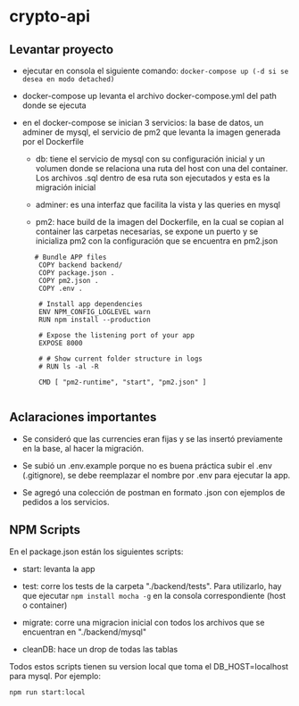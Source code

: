 # crypto-api

## Levantar proyecto

- ejecutar en consola el siguiente comando:
```docker-compose up (-d si se desea en modo detached)```

- docker-compose up levanta el archivo docker-compose.yml del path donde se ejecuta

- en el docker-compose se inician 3 servicios: la base de datos, un adminer de mysql, el servicio de pm2 que levanta la imagen generada por el Dockerfile

  - db: tiene el servicio de mysql con su configuración inicial y un volumen donde se relaciona una ruta del host con una del container. Los archivos .sql dentro de esa ruta son ejecutados y esta es la migración inicial
  
  - adminer: es una interfaz que facilita la vista y las queries en mysql
  
  - pm2: hace build de la imagen del Dockerfile, en la cual se copian al container las carpetas necesarias, se expone un puerto y se inicializa pm2 con la configuración que se encuentra en pm2.json
  
  ```FROM keymetrics/pm2:latest-alpine
     # Bundle APP files
      COPY backend backend/
      COPY package.json .
      COPY pm2.json .
      COPY .env .

      # Install app dependencies
      ENV NPM_CONFIG_LOGLEVEL warn
      RUN npm install --production

      # Expose the listening port of your app
      EXPOSE 8000

      # # Show current folder structure in logs
      # RUN ls -al -R

      CMD [ "pm2-runtime", "start", "pm2.json" ]
      
## Aclaraciones importantes

- Se consideró que las currencies eran fijas y se las insertó previamente en la base, al hacer la migración.

- Se subió un .env.example porque no es buena práctica subir el .env (.gitignore), se debe reemplazar el nombre por .env para ejecutar la app.

- Se agregó una colección de postman en formato .json con ejemplos de pedidos a los servicios.
      
      
## NPM Scripts

En el package.json están los siguientes scripts:

- start: levanta la app

- test: corre los tests de la carpeta "./backend/tests". Para utilizarlo, hay que ejecutar ```npm install mocha -g``` en la consola correspondiente (host o container)

- migrate: corre una migracion inicial con todos los archivos que se encuentran en "./backend/mysql"

- cleanDB: hace un drop de todas las tablas

Todos estos scripts tienen su version local que toma el DB_HOST=localhost para mysql. Por ejemplo:

```npm run start:local ```

